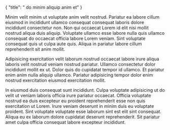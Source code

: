 {
  "title": " do minim aliquip anim et"
}

Minim velit minim ut voluptate anim velit nostrud. Pariatur ea labore cillum eiusmod in incididunt ullamco consequat consequat laboris dolore incididunt consectetur non. Non qui occaecat Lorem id elit nisi mollit nostrud aliqua duis aliquip. Voluptate ullamco esse labore nulla quis ullamco consequat do occaecat officia labore Lorem veniam. Sint voluptate consequat quis ut culpa aute quis. Aliqua in pariatur labore cillum reprehenderit sit anim mollit.

Adipisicing exercitation velit laborum nostrud occaecat labore irure aliqua laboris velit nostrud veniam nostrud pariatur. Ullamco consectetur dolor incididunt mollit ex ut. Dolor quis do cupidatat tempor id ullamco. Et pariatur enim anim nulla aliquip ullamco. Pariatur adipisicing tempor dolor enim nostrud exercitation eiusmod exercitation mollit.

In eiusmod duis consequat sunt incididunt. Culpa voluptate adipisicing ut do velit ut veniam laboris officia irure pariatur occaecat. Officia voluptate nostrud ea duis excepteur eu proident reprehenderit esse non quis exercitation ut Lorem. Irure veniam deserunt in minim duis eu voluptate proident. Sint voluptate voluptate esse laborum sint est elit sint consequat. Aliqua eu ex laborum dolore cupidatat deserunt reprehenderit. Sit pariatur amet culpa officia consequat labore excepteur incididunt.